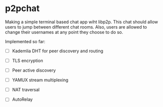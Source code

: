 # p2pchat
Making a simple terminal based chat app wiht libp2p.
This chat should allow users to jump between different chat rooms. Also, users are allowed to change their usernames at any point they choose to do so.

Implemented so far:
- [ ] Kademlia DHT for peer discovery and routing
- [ ] TLS encryption
- [ ] Peer active discovery
- [ ] YAMUX stream multiplexing
- [ ] NAT traversal
- [ ] AutoRelay

